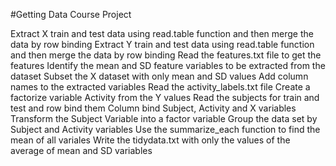 #Getting Data Course Project

Extract X train and test data using read.table function and then merge the data by row binding
Extract Y train and test data using read.table function and then merge the data by row binding
Read the features.txt file to get the features
Identify the mean and SD feature variables to be extracted from the dataset
Subset the X dataset with only mean and SD values
Add column names to the extracted variables
Read the activity_labels.txt file
Create a factorize variable Activity from the Y values
Read the subjects for train and test and row bind them
Column bind Subject, Activity and X variables
Transform the Subject Variable into a factor variable
Group the data set by Subject and Activity variables
Use the summarize_each function to find the mean of all variales
Write the tidydata.txt with only the values of the average of mean and SD variables
